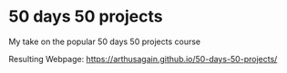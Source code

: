 # 50 days 50 projects
My take on the popular 50 days 50 projects course

Resulting Webpage: <a>https://arthusagain.github.io/50-days-50-projects/</a>